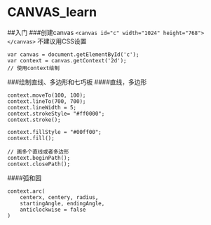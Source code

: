 # CANVAS_learn
##入门
###创建canvas
`<canvas id="c" width="1024" height="768"></canvas>`
不建议用CSS设置
```
var canvas = document.getElementById('c');
var context = canvas.getContext('2d');
// 使用context绘制
```

###绘制直线、多边形和七巧板
####直线，多边形
```
context.moveTo(100, 100);
context.lineTo(700, 700);
context.lineWidth = 5;
context.strokeStyle= "#ff0000";
context.stroke();

context.fillStyle = "#00ff00";
context.fill();

// 画多个直线或者多边形
context.beginPath();
context.closePath();
```
####弧和园
```
context.arc(
    centerx, centery, radius,
    startingAngle, endingAngle,
    anticlockwise = false
)
```


